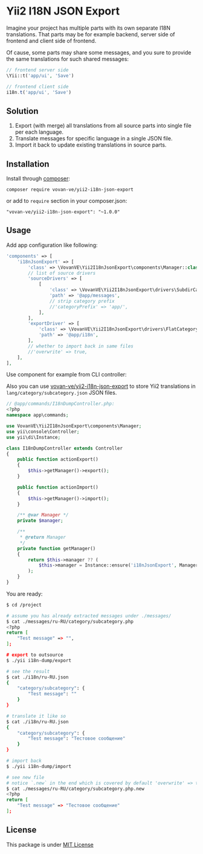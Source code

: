 Yii2 I18N JSON Export
=====================

Imagine your project has multiple parts with its own separate I18N translations.
That parts may be for example backend, server side of frontend and client side of frontend.

Of cause, some parts may share some messages, and you sure to provide the same translations
for such shared messages:

```php
// frontend server side
\Yii::t('app/ui', 'Save')
```

```js
// frontend client side
i18n.t('app/ui', 'Save')
```

Solution
--------

1. Export (with merge) all translations from all source parts into single file per each language.
1. Translate messages for specific language in a single JSON file.
1. Import it back to update existing translations in source parts.

Installation
------------

Install through [composer][]:

    composer require vovan-ve/yii2-i18n-json-export

or add to `require` section in your composer.json:

    "vovan-ve/yii2-i18n-json-export": "~1.0.0"

Usage
-----

Add app configuration like following:

```php
'components' => [
    'i18nJsonExport' => [
        'class' => \VovanVE\Yii2I18nJsonExport\components\Manager::class,
        // list of source drivers
        'sourceDrivers' => [
            [
                'class' => \VovanVE\Yii2I18nJsonExport\drivers\SubdirCategoryPhpDriver::class,
                'path' => '@app/messages',
                // strip category prefix
                //'categoryPrefix' => 'app/',
            ],
        ],
        'exportDriver' => [
            'class' => \VovanVE\Yii2I18nJsonExport\drivers\FlatCategoryDriver::class,
            'path' => '@app/i18n',
        ],
        // whether to import back in same files
        //'overwrite' => true,
    ],
],
```

Use component for example from CLI controller:

Also you can use [vovan-ve/yii2-i18n-json-export][] to store Yii2 translations in
`lang/category/subcategory.json` JSON files.

```php
// @app/commands/I18nDumpController.php:
<?php
namespace app\commands;

use VovanVE\Yii2I18nJsonExport\components\Manager;
use yii\console\Controller;
use yii\di\Instance;

class I18nDumpController extends Controller
{
    public function actionExport()
    {
        $this->getManager()->export();
    }

    public function actionImport()
    {
        $this->getManager()->import();
    }

    /** @var Manager */
    private $manager;

    /**
     * @return Manager
     */
    private function getManager()
    {
        return $this->manager ?? (
            $this->manager = Instance::ensure('i18nJsonExport', Manager::class)
        );
    }
}
```

You are ready:

```sh
$ cd /project

# assume you has already extracted messages under ./messages/
$ cat ./messages/ru-RU/category/subcategory.php
<?php
return [
    "Test message" => "",
];

# export to outsource
$ ./yii i18n-dump/export

# see the result
$ cat ./i18n/ru-RU.json
{
    "category/subcategory": {
        "Test message": ""
    }
}

# translate it like so
$ cat ./i18n/ru-RU.json
{
    "category/subcategory": {
        "Test message": "Тестовое сообщение"
    }
}

# import back
$ ./yii i18n-dump/import

# see new file
# notice `.new` in the end which is covered by default 'overwrite' => true in Manager
$ cat ./messages/ru-RU/category/subcategory.php.new
<?php
return [
    "Test message" => "Тестовое сообщение"
];
```

License
-------

This package is under [MIT License][mit]


[composer]: http://getcomposer.org/
[mit]: https://opensource.org/licenses/MIT
[vovan-ve/yii2-i18n-json-export]: https://github.com/vovan-ve/yii2-i18n-json-export
